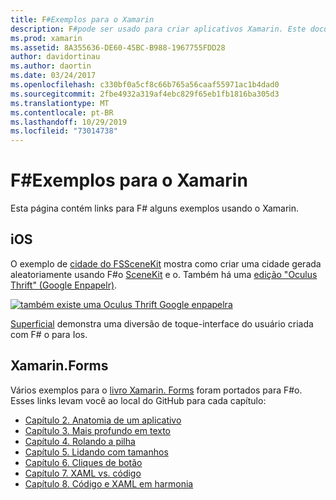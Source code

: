 ```yaml
---
title: F#Exemplos para o Xamarin
description: F#pode ser usado para criar aplicativos Xamarin. Este documento contém links para vários projetos de aplicativo Xamarin de exemplo de iOS, Mac e Xamarin. F#Forms gravados no.
ms.prod: xamarin
ms.assetid: 8A355636-DE60-45BC-B988-1967755FDD28
author: davidortinau
ms.author: daortin
ms.date: 03/24/2017
ms.openlocfilehash: c330bf0a5cf8c66b765a56caaf55971ac1b4dad0
ms.sourcegitcommit: 2fbe4932a319af4ebc829f65eb1fb1816ba305d3
ms.translationtype: MT
ms.contentlocale: pt-BR
ms.lasthandoff: 10/29/2019
ms.locfileid: "73014738"
---
```

# <a name="f-samples-for-xamarin"></a>F#Exemplos para o Xamarin

Esta página contém links para F# alguns exemplos usando o Xamarin.

## <a name="ios"></a>iOS

O exemplo de [cidade do FSSceneKit](https://docs.microsoft.com/samples/xamarin/ios-samples/ios8-fsscenekit/) mostra como criar uma cidade gerada aleatoriamente usando F#o [SceneKit](xref:SceneKit) e o. Também há uma [edição "Oculus Thrift" (Google Enpapelr)](https://docs.microsoft.com/samples/xamarin/ios-samples/ios8-scenekitfsharp/).

[![também existe uma Oculus Thrift Google enpapelra](samples-images/fxscenekit-sml.png)](samples-images/fxscenekit.png#lightbox)

[Superficial](https://github.com/dvdsgl/shallow) demonstra uma diversão de toque-interface do usuário criada com F# o para Ios.

## <a name="xamarinforms"></a>Xamarin.Forms

Vários exemplos para o [livro Xamarin. Forms](~/xamarin-forms/creating-mobile-apps-xamarin-forms/index.md) foram portados para F#o. Esses links levam você ao local do GitHub para cada capítulo:

- [Capítulo 2. Anatomia de um aplicativo](https://github.com/xamarin/xamarin-forms-book-samples/tree/master/Chapter02/FS)
- [Capítulo 3. Mais profundo em texto](https://github.com/xamarin/xamarin-forms-book-samples/tree/master/Chapter03/FS)
- [Capítulo 4. Rolando a pilha](https://github.com/xamarin/xamarin-forms-book-samples/tree/master/Chapter04/FS)
- [Capítulo 5. Lidando com tamanhos](https://github.com/xamarin/xamarin-forms-book-samples/tree/master/Chapter05/FS)
- [Capítulo 6. Cliques de botão](https://github.com/xamarin/xamarin-forms-book-samples/tree/master/Chapter06/FS)
- [Capítulo 7. XAML vs. código](https://github.com/xamarin/xamarin-forms-book-samples/tree/master/Chapter07/FS/CodePlusXaml)
- [Capítulo 8. Código e XAML em harmonia](https://github.com/xamarin/xamarin-forms-book-samples/tree/master/Chapter08/FS/XamlKeypad)
